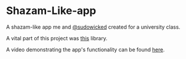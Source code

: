 # Shazam-Like-app
A shazam-like app me and [@sudowicked](https://github.com/sudowicked) created for a university class.

A vital part of this project was [this](https://www.mathworks.com/matlabcentral/fileexchange/23332-robust-landmark-based-audio-fingerprinting) library.

A video demonstrating the app's functionality can be found [here](https://www.youtube.com/watch?v=w-dbCmugTGQ).
